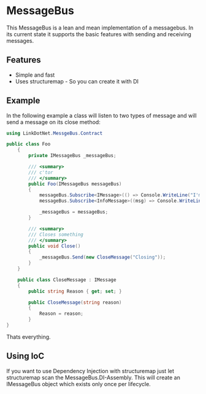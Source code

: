 # MessageBus

This MessageBus is a lean and mean implementation of a messagebus. In its current state it supports the basic features with
sending and receiving messages.

## Features
* Simple and fast
* Uses structuremap - So you can create it with DI

## Example
In the following example a class will listen to two types of message and will send a message on its close method:
```cs
using LinkDotNet.MessgeBus.Contract

public class Foo
    {
        private IMessageBus _messageBus;

        /// <summary>
        /// c'tor
        /// </summary>
        public Foo(IMessageBus messageBus)
        {
            messageBus.Subscribe<IMessage>(() => Console.WriteLine("I'm listening to every message"));
            messageBus.Subscribe<InfoMessage>((msg) => Console.WriteLine("Content: " + msg.InfoText));

            _messageBus = messageBus;
        }

        /// <summary>
        /// Closes something
        /// </summary>
        public void Close()
        {
            _messageBus.Send(new CloseMessage("Closing"));
        }
    }

    public class CloseMessage : IMessage
    {
        public string Reason { get; set; }

        public CloseMessage(string reason)
        {
            Reason = reason;
        }
}
```

Thats everything.

## Using IoC
If you want to use Dependency Injection with structuremap just let structuremap scan the MessageBus.DI-Assembly.
This will create an IMessageBus object which exists only once per lifecycle.